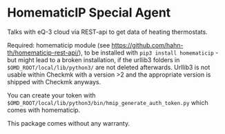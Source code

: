 # HomematicIP Special Agent

Talks with eQ-3 cloud via REST-api to get data of heating thermostats.

Required: homematicip module (see https://github.com/hahn-th/homematicip-rest-api/), to be installed with `pip3 install homematicip` - but might lead to a broken installation, if the urllib3 folders in `$OMD_ROOT/local/lib/python3/` are not deleted afterwards. Urllib3 is not usable within Checkmk with a version >2 and the appropriate version is shipped with Checkmk anyways.

You can create your token with `$OMD_ROOT/local/lib/python3/bin/hmip_generate_auth_token.py` which comes with homematicip. 

This package comes without any warranty. 
